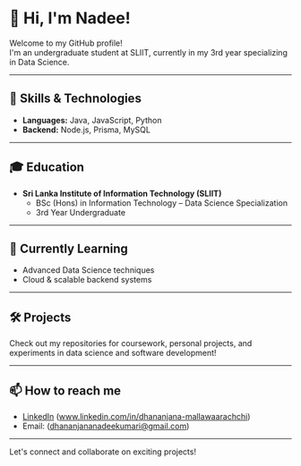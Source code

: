 # 👋 Hi, I'm Nadee!

Welcome to my GitHub profile!  
I'm an undergraduate student at SLIIT, currently in my 3rd year specializing in Data Science.

---

## 🚀 Skills & Technologies

- **Languages:** Java, JavaScript, Python
- **Backend:** Node.js, Prisma, MySQL

---

## 🎓 Education

- **Sri Lanka Institute of Information Technology (SLIIT)**
  - BSc (Hons) in Information Technology – Data Science Specialization
  - 3rd Year Undergraduate

---

## 🌱 Currently Learning

- Advanced Data Science techniques
- Cloud & scalable backend systems

---

## 🛠️ Projects

Check out my repositories for coursework, personal projects, and experiments in data science and software development!

---

## 📫 How to reach me

- [LinkedIn](#) (www.linkedin.com/in/dhananjana-mallawaarachchi)
- Email: (dhananjananadeekumari@gmail.com)

---

Let's connect and collaborate on exciting projects!
